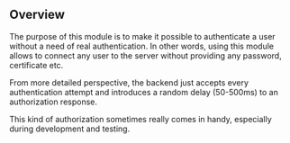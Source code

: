 ## Overview

The purpose of this module is to make it possible to authenticate a user without
a need of real authentication. In other words, using this module allows to
connect any user to the server without providing any password, certificate
etc.

From more detailed perspective, the backend just accepts every
authentication attempt and introduces a random delay (50-500ms) to
an authorization response.

This kind of authorization sometimes really comes in handy, especially during
development and testing.
